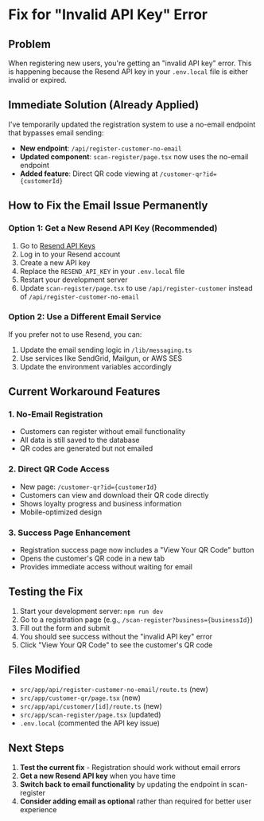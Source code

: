 # Fix for "Invalid API Key" Error

## Problem
When registering new users, you're getting an "invalid API key" error. This is happening because the Resend API key in your `.env.local` file is either invalid or expired.

## Immediate Solution (Already Applied)
I've temporarily updated the registration system to use a no-email endpoint that bypasses email sending:

- **New endpoint**: `/api/register-customer-no-email`
- **Updated component**: `scan-register/page.tsx` now uses the no-email endpoint
- **Added feature**: Direct QR code viewing at `/customer-qr?id={customerId}`

## How to Fix the Email Issue Permanently

### Option 1: Get a New Resend API Key (Recommended)
1. Go to [Resend API Keys](https://resend.com/api-keys)
2. Log in to your Resend account
3. Create a new API key
4. Replace the `RESEND_API_KEY` in your `.env.local` file
5. Restart your development server
6. Update `scan-register/page.tsx` to use `/api/register-customer` instead of `/api/register-customer-no-email`

### Option 2: Use a Different Email Service
If you prefer not to use Resend, you can:
1. Update the email sending logic in `/lib/messaging.ts`
2. Use services like SendGrid, Mailgun, or AWS SES
3. Update the environment variables accordingly

## Current Workaround Features

### 1. No-Email Registration
- Customers can register without email functionality
- All data is still saved to the database
- QR codes are generated but not emailed

### 2. Direct QR Code Access
- New page: `/customer-qr?id={customerId}`
- Customers can view and download their QR code directly
- Shows loyalty progress and business information
- Mobile-optimized design

### 3. Success Page Enhancement
- Registration success page now includes a "View Your QR Code" button
- Opens the customer's QR code in a new tab
- Provides immediate access without waiting for email

## Testing the Fix

1. Start your development server: `npm run dev`
2. Go to a registration page (e.g., `/scan-register?business={businessId}`)
3. Fill out the form and submit
4. You should see success without the "invalid API key" error
5. Click "View Your QR Code" to see the customer's QR code

## Files Modified

- `src/app/api/register-customer-no-email/route.ts` (new)
- `src/app/customer-qr/page.tsx` (new)
- `src/app/api/customer/[id]/route.ts` (new)
- `src/app/scan-register/page.tsx` (updated)
- `.env.local` (commented the API key issue)

## Next Steps

1. **Test the current fix** - Registration should work without email errors
2. **Get a new Resend API key** when you have time
3. **Switch back to email functionality** by updating the endpoint in scan-register
4. **Consider adding email as optional** rather than required for better user experience